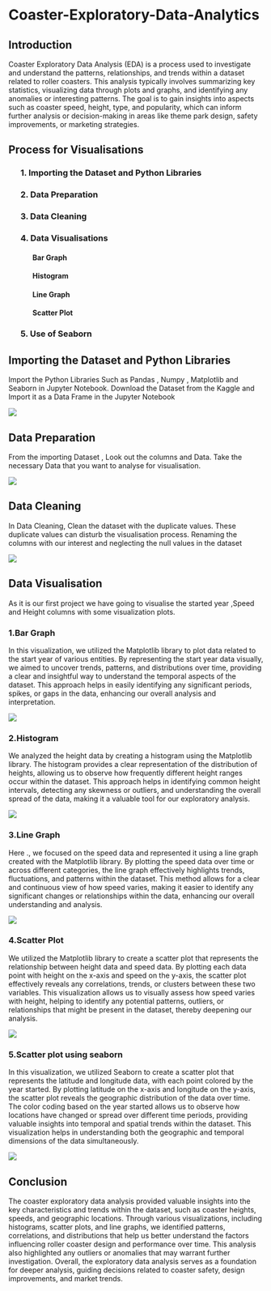 # Coaster-Exploratory-Data-Analytics

<h2>Introduction</h2>
<p>Coaster Exploratory Data Analysis (EDA) is a process used to investigate and understand the patterns, relationships, and trends within a dataset related to roller coasters. This analysis typically involves summarizing key statistics, visualizing data through plots and graphs, and identifying any anomalies or interesting patterns. The goal is to gain insights into aspects such as coaster speed, height, type, and popularity, which can inform further analysis or decision-making in areas like theme park design, safety improvements, or marketing strategies.</p>

<h2>Process for Visualisations</h2>
<ol><h3>1. Importing the Dataset and Python Libraries</h3>
    <h3>2. Data Preparation</h3>
    <h3>3. Data Cleaning</h3>
    <h3>4. Data Visualisations</h3>
    <ol><h4>Bar Graph</h4>
    <h4>Histogram</h4>
    <h4>Line Graph</h4>
    <h4>Scatter Plot</h4></ol>
    <h3>5. Use of Seaborn </h3></ol>

<h2>Importing the Dataset and Python Libraries</h2>
<p> Import the Python Libraries Such as Pandas , Numpy , Matplotlib and Seaborn in Jupyter Notebook. Download the Dataset from the Kaggle and Import it as a Data Frame in the Jupyter Notebook</p>
<img src="https://github.com/user-attachments/assets/4997799c-2fe8-477f-8544-0ba6a6250a12">  
<h2>Data Preparation </h2>
<p> From the importing Dataset , Look out the columns and Data. Take the necessary Data that you want to analyse for visualisation.</p>
<img src="https://github.com/user-attachments/assets/3349dc62-3062-4506-a59f-bf2e2f7143a1">
<h2>Data Cleaning</h2>
<p>In Data Cleaning, Clean the dataset with the duplicate values. These duplicate values can disturb the visualisation process. Renaming the columns with our interest and neglecting the null values in the dataset</p>
<img src="https://github.com/user-attachments/assets/4048d541-742d-4026-a7ac-221784d2ec89">
<h2>Data Visualisation</h2>
<p> As it is our first project we have going to visualise the started year ,Speed and Height columns with some visualization plots. </p>
<h3>1.Bar Graph</h3>
<p>In this visualization, we utilized the Matplotlib library to plot data related to the start year of various entities. By representing the start year data visually, we aimed to uncover trends, patterns, and distributions over time, providing a clear and insightful way to understand the temporal aspects of the dataset. This approach helps in easily identifying any significant periods, spikes, or gaps in the data, enhancing our overall analysis and interpretation.</p>
<img src="https://github.com/user-attachments/assets/c71a4d0f-0b3f-4f66-8880-a137bcbe49c9">

<h3>2.Histogram</h3>
<p> We analyzed the height data by creating a histogram using the Matplotlib library. The histogram provides a clear representation of the distribution of heights, allowing us to observe how frequently different height ranges occur within the dataset. This approach helps in identifying common height intervals, detecting any skewness or outliers, and understanding the overall spread of the data, making it a valuable tool for our exploratory analysis.</p>
<img src="https://github.com/user-attachments/assets/f78437dc-ec97-4b7f-96d8-475e0888275c">

<h3>3.Line Graph</h3>
<p>Here ., we focused on the speed data and represented it using a line graph created with the Matplotlib library. By plotting the speed data over time or across different categories, the line graph effectively highlights trends, fluctuations, and patterns within the dataset. This method allows for a clear and continuous view of how speed varies, making it easier to identify any significant changes or relationships within the data, enhancing our overall understanding and analysis.</p>
<img src="https://github.com/user-attachments/assets/b0905a90-843f-48d8-8155-b426f74f74fb">

<h3>4.Scatter Plot</h3>
<p>We utilized the Matplotlib library to create a scatter plot that represents the relationship between height data and speed data. By plotting each data point with height on the x-axis and speed on the y-axis, the scatter plot effectively reveals any correlations, trends, or clusters between these two variables. This visualization allows us to visually assess how speed varies with height, helping to identify any potential patterns, outliers, or relationships that might be present in the dataset, thereby deepening our analysis.</p>
<img src="https://github.com/user-attachments/assets/972b16bb-869b-4c7f-a52c-d5a9d021d403">

<h3>5.Scatter plot using seaborn </h3>
<p> In this visualization, we utilized Seaborn to create a scatter plot that represents the latitude and longitude data, with each point colored by the year started. By plotting latitude on the x-axis and longitude on the y-axis, the scatter plot reveals the geographic distribution of the data over time. The color coding based on the year started allows us to observe how locations have changed or spread over different time periods, providing valuable insights into temporal and spatial trends within the dataset. This visualization helps in understanding both the geographic and temporal dimensions of the data simultaneously.</p>
<img src="https://github.com/user-attachments/assets/853816ee-4582-435d-83a7-0f2bd5b8de85">

<h2>Conclusion</h2>
<p> The coaster exploratory data analysis provided valuable insights into the key characteristics and trends within the dataset, such as coaster heights, speeds, and geographic locations. Through various visualizations, including histograms, scatter plots, and line graphs, we identified patterns, correlations, and distributions that help us better understand the factors influencing roller coaster design and performance over time. This analysis also highlighted any outliers or anomalies that may warrant further investigation. Overall, the exploratory data analysis serves as a foundation for deeper analysis, guiding decisions related to coaster safety, design improvements, and market trends.</p>



